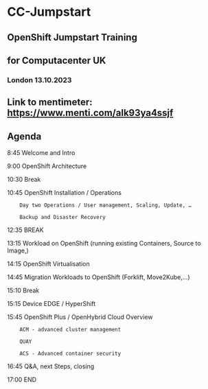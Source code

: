 # CC-Jumpstart
## OpenShift Jumpstart Training
## for Computacenter UK
### London 13.10.2023

## Link to mentimeter: https://www.menti.com/alk93ya4ssjf

## Agenda

8:45		Welcome and Intro	

9:00		OpenShift Architecture		

10:30		Break

10:45		OpenShift Installation / Operations

        Day two Operations / User management, Scaling, Update, …

        Backup and Disaster Recovery

12:35		BREAK

13:15		Workload on OpenShift (running existing Containers, Source to Image,) 

14:15		OpenShift Virtualisation

14:45		Migration Workloads to OpenShift (Forklift, Move2Kube,...) 

15:10		Break

15:15		Device EDGE / HyperShift			

15:45		OpenShift Plus / OpenHybrid Cloud Overview

        ACM - advanced cluster management
        
        QUAY

        ACS - Advanced container security		

16:45		Q&A, next Steps, closing

17:00		END
